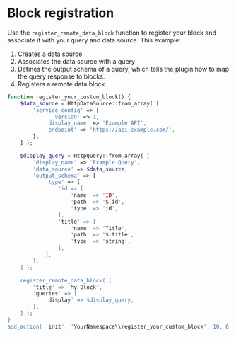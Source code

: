 # Block registration

Use the `register_remote_data_block` function to register your block and associate it with your query and data source. This example:

1. Creates a data source
2. Associates the data source with a query
3. Defines the output schema of a query, which tells the plugin how to map the query response to blocks.
4. Registers a remote data block.

```php
function register_your_custom_block() {
	$data_source = HttpDataSource::from_array( [
		'service_config' => [
			'__version' => 1,
			'display_name' => 'Example API',
			'endpoint' => 'https://api.example.com/',
		],
	] );

	$display_query = HttpQuery::from_array( [
		'display_name' => 'Example Query',
		'data_source' => $data_source,
		'output_schema' => [
			'type' => [
				'id => [
					'name' => 'ID',
					'path' => '$.id',
					'type' => 'id',
				],
				'title' => [
					'name' => 'Title',
					'path' => '$.title',
					'type' => 'string',
				],
			],
		],
	] );

	register_remote_data_block( [
		'title' => 'My Block',
		'queries' => [
			'display' => $display_query,
		],
	] );
}
add_action( 'init', 'YourNamespace\\register_your_custom_block', 10, 0 );
```
